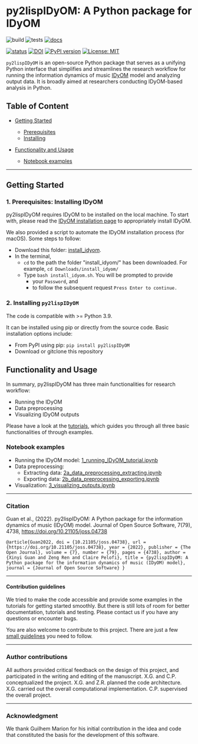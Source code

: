 # py2lispIDyOM: A Python package for IDyOM

![build](https://github.com/xinyiguan/py2lispIDyOM/workflows/build/badge.svg)
![tests](https://github.com/xinyiguan/py2lispIDyOM/workflows/tests/badge.svg)
[![docs](https://github.com/xinyiguan/py2lispIDyOM/actions/workflows/docs.yml/badge.svg)](https://xinyiguan.github.io/py2lispIDyOM/)

[![status](https://joss.theoj.org/papers/3f2e7b31cf9ee2f96ba631ff2617f8c5/status.svg)](https://joss.theoj.org/papers/3f2e7b31cf9ee2f96ba631ff2617f8c5)
[![DOI](https://zenodo.org/badge/313182306.svg)](https://zenodo.org/badge/latestdoi/313182306)
[![PyPI version](https://badge.fury.io/py/py2lispIDyOM.svg)](https://badge.fury.io/py/py2lispIDyOM)
[![License: MIT](https://img.shields.io/badge/License-MIT-yellow.svg)](https://opensource.org/licenses/MIT)


`py2lispIDyOM` is an open-source Python package that serves as a unifying Python interface that simplifies and
streamlines the research workflow for running the information dynamics of music [IDyOM](https://github.com/mtpearce/idyom/) model and analyzing output data.
It is broadly aimed at researchers conducting IDyOM-based analysis in Python.

## Table of Content

- [Getting Started](#getting-started)
  - [Prerequisites](#prerequisites)
  - [Installing](#installing)


- [Functionality and Usage](#functionality-and-usage)
  - [Notebook examples](#Notebook-examples)

---

## Getting Started

### 1. Prerequisites: Installing IDyOM

py2lispIDyOM requires IDyOM to be installed on the local machine. To start with, please read
the [IDyOM installation page](https://github.com/mtpearce/idyom/wiki/Installation) to appropriately install IDyOM.

We also provided a script to automate the IDyOM installation process (for macOS). Some steps to follow:
  - Download this folder: [install_idyom](https://github.com/xinyiguan/py2lispIDyOM/tree/master/install_idyom).
  - In the terminal, 
    - `cd` to the path the folder "install_idyom/" has been downloaded. For example, `cd Downloads/install_idyom/`
    - Type `bash install_idyom.sh`. You will be prompted to provide 
      - your `Password`, and  
      - to follow the subsequent request `Press Enter to continue.`


### 2. Installing `py2lispIDyOM`

The code is compatible with >= Python 3.9.

It can be installed using pip or directly from the source code. 
Basic installation options include:

- From PyPI using pip: `pip install py2lispIDyOM`
- Download or gitclone this repository

## Functionality and Usage

In summary, py2lispIDyOM has three main functionalities for research workflow:

- Running the IDyOM
- Data preprocessing
- Visualizing IDyOM outputs

Please have a look at the [tutorials](https://github.com/xinyiguan/py2lispIDyOM/tree/master/tutorials/), which guides you through all three basic functionalities of through
examples.

### Notebook examples

- Running the IDyOM model: [1_running_IDyOM_tutorial.ipynb](https://github.com/xinyiguan/py2lispIDyOM/blob/master/tutorials/1_running_IDyOM_tutorial.ipynb)
- Data preprocessing: 
  - Extracting data: [2a_data_preprocessing_extracting.ipynb](https://github.com/xinyiguan/py2lispIDyOM/blob/master/tutorials/2a_data_preprocessing_extracting.ipynb)
  - Exporting data: [2b_data_preprocessing_exporting.ipynb](https://github.com/xinyiguan/py2lispIDyOM/blob/master/tutorials/2b_data_preprocessing_exporting.ipynb)
- Visualization: [3_visualizing_outputs.ipynb](https://github.com/xinyiguan/py2lispIDyOM/blob/master/tutorials/3_visualizing_outputs.ipynb)

---
### Citation

Guan et al., (2022). py2lispIDyOM: A Python package for the information dynamics of music (IDyOM) model. Journal of Open Source Software, 7(79), 4738, https://doi.org/10.21105/joss.04738
```
@article{Guan2022, doi = {10.21105/joss.04738}, url = {https://doi.org/10.21105/joss.04738}, year = {2022}, publisher = {The Open Journal}, volume = {7}, number = {79}, pages = {4738}, author = {Xinyi Guan and Zeng Ren and Claire Pelofi}, title = {py2lispIDyOM: A Python package for the information dynamics of music (IDyOM) model}, journal = {Journal of Open Source Software} }
```
---
#### Contribution guidelines

We tried to make the code accessible and provide some examples in the tutorials for getting started smoothly. 
But there is still lots of room for better documentation, tutorials and testing. 
Please contact us if you have any questions or encounter bugs. 

You are also welcome to contribute to this project. 
There are just a few [small guidelines](https://xinyiguan.github.io/py2lispIDyOM/how_to_contribute.html#) you need to follow.


---
### Author contributions
All authors provided critical feedback on the design of this project, and participated in the writing and editing of the manuscript. 
X.G. and C.P. conceptualized the project. X.G. and Z.R. planned the code architecture. 
X.G. carried out the overall computational implementation. C.P. supervised the overall project.

---
### Acknowledgment
We thank Guilhem Marion for his initial contribution in the idea and code that constituted the basis for the development of this software.

